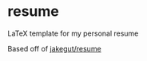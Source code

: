 # resume
LaTeX template for my personal resume

Based off of [jakegut/resume](https://github.com/jakegut/resume/)
